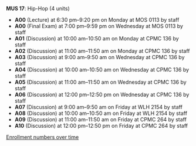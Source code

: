 **MUS 17**: Hip-Hop (4 units)

- **A00** (Lecture) at 6:30 pm–9:20 pm on Monday at MOS 0113 by staff
- **A00** (Final Exam) at 7:00 pm–9:59 pm on Wednesday at MOS 0113 by staff
- **A01** (Discussion) at 10:00 am–10:50 am on Monday at CPMC 136 by staff
- **A02** (Discussion) at 11:00 am–11:50 am on Monday at CPMC 136 by staff
- **A03** (Discussion) at 9:00 am–9:50 am on Wednesday at CPMC 136 by staff
- **A04** (Discussion) at 10:00 am–10:50 am on Wednesday at CPMC 136 by staff
- **A05** (Discussion) at 11:00 am–11:50 am on Wednesday at CPMC 136 by staff
- **A06** (Discussion) at 12:00 pm–12:50 pm on Wednesday at CPMC 136 by staff
- **A07** (Discussion) at 9:00 am–9:50 am on Friday at WLH 2154 by staff
- **A08** (Discussion) at 10:00 am–10:50 am on Friday at WLH 2154 by staff
- **A09** (Discussion) at 11:00 am–11:50 am on Friday at CPMC 264 by staff
- **A10** (Discussion) at 12:00 pm–12:50 pm on Friday at CPMC 264 by staff

[Enrollment numbers over time](./MUS17.tsv)
